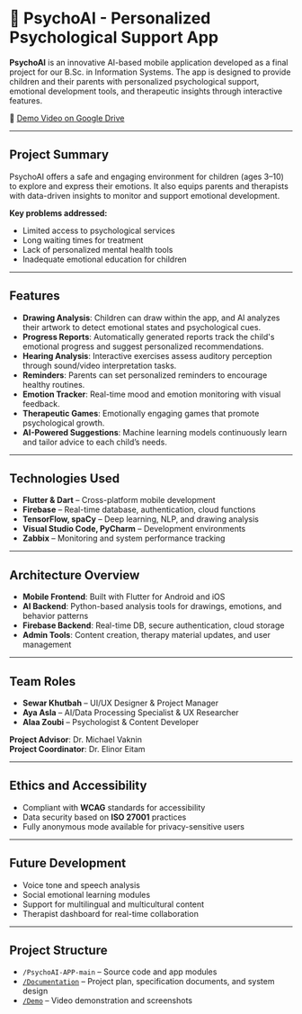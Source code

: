 # 🧠 PsychoAI - Personalized Psychological Support App

**PsychoAI** is an innovative AI-based mobile application developed as a final project for our B.Sc. in Information Systems. The app is designed to provide children and their parents with personalized psychological support, emotional development tools, and therapeutic insights through interactive features.

🎥 [Demo Video on Google Drive](https://drive.google.com/file/d/16D-qHjQoLabXj_V4NGg7t0lggCPrRrDx/view?usp=drive_link)

---

## Project Summary

PsychoAI offers a safe and engaging environment for children (ages 3–10) to explore and express their emotions. It also equips parents and therapists with data-driven insights to monitor and support emotional development.

**Key problems addressed:**
- Limited access to psychological services
- Long waiting times for treatment
- Lack of personalized mental health tools
- Inadequate emotional education for children

---

## Features

- **Drawing Analysis**: Children can draw within the app, and AI analyzes their artwork to detect emotional states and psychological cues.
- **Progress Reports**: Automatically generated reports track the child's emotional progress and suggest personalized recommendations.
- **Hearing Analysis**: Interactive exercises assess auditory perception through sound/video interpretation tasks.
- **Reminders**: Parents can set personalized reminders to encourage healthy routines.
- **Emotion Tracker**: Real-time mood and emotion monitoring with visual feedback.
- **Therapeutic Games**: Emotionally engaging games that promote psychological growth.
- **AI-Powered Suggestions**: Machine learning models continuously learn and tailor advice to each child’s needs.

---

## Technologies Used

- **Flutter & Dart** – Cross-platform mobile development
- **Firebase** – Real-time database, authentication, cloud functions
- **TensorFlow, spaCy** – Deep learning, NLP, and drawing analysis
- **Visual Studio Code, PyCharm** – Development environments
- **Zabbix** – Monitoring and system performance tracking

---

## Architecture Overview

- **Mobile Frontend**: Built with Flutter for Android and iOS
- **AI Backend**: Python-based analysis tools for drawings, emotions, and behavior patterns
- **Firebase Backend**: Real-time DB, secure authentication, cloud storage
- **Admin Tools**: Content creation, therapy material updates, and user management

---

## Team Roles

- **Sewar Khutbah** – UI/UX Designer & Project Manager  
- **Aya Asla** – AI/Data Processing Specialist & UX Researcher  
- **Alaa Zoubi** – Psychologist & Content Developer  

**Project Advisor**: Dr. Michael Vaknin  
**Project Coordinator**: Dr. Elinor Eitam

---

## Ethics and Accessibility

- Compliant with **WCAG** standards for accessibility  
- Data security based on **ISO 27001** practices  
- Fully anonymous mode available for privacy-sensitive users

---

## Future Development

- Voice tone and speech analysis  
- Social emotional learning modules  
- Support for multilingual and multicultural content  
- Therapist dashboard for real-time collaboration

---

## Project Structure

- `/PsychoAI-APP-main` – Source code and app modules  
- [`/Documentation`](https://docs.google.com/document/d/1tjVSkwY1cfUv6r8kExwpQ7O87tJuAAsufTb1jLa-n_A/edit?usp=drive_link) – Project plan, specification documents, and system design  
- [`/Demo`](https://drive.google.com/file/d/16D-qHjQoLabXj_V4NGg7t0lggCPrRrDx/view?usp=drive_link) – Video demonstration and screenshots


 
